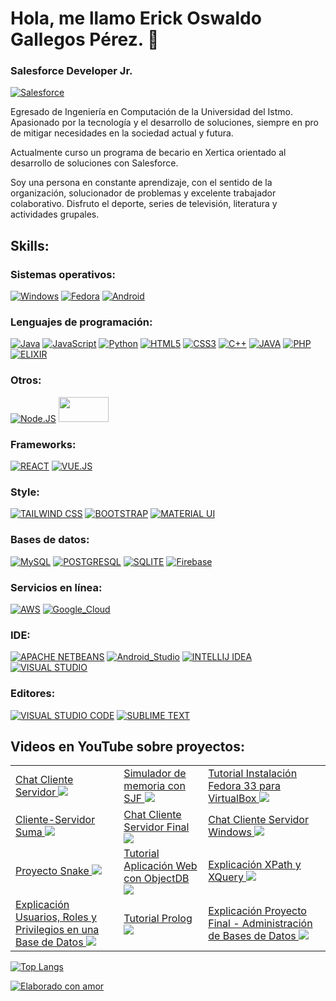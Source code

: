 # Hola, me llamo Erick Oswaldo Gallegos Pérez. 👋
### Salesforce Developer Jr. 
[![Salesforce](https://img.shields.io/badge/Salesforce-00A1E0?style=for-the-badge&logo=Salesforce&logoColor=white)](https://www.salesforce.com/mx/)

Egresado de Ingeniería en Computación de la Universidad del Istmo. Apasionado por la tecnología y el desarrollo de soluciones, siempre en pro de mitigar necesidades en la sociedad actual y futura.

Actualmente curso un programa de becario en Xertica orientado al desarrollo de soluciones con Salesforce.

Soy una persona en constante aprendizaje, con el sentido de la organización, solucionador de problemas y excelente trabajador colaborativo. Disfruto el deporte, series de televisión, literatura y actividades grupales.

## Skills:
### Sistemas operativos:
[![Windows](https://img.shields.io/badge/Windows-0078D6?style=for-the-badge&logo=windows&logoColor=white)]()
[![Fedora](https://img.shields.io/badge/Fedora-294172?style=for-the-badge&logo=fedora&logoColor=white)]()
[![Android](https://img.shields.io/badge/Android-3DDC84?style=for-the-badge&logo=android&logoColor=white&labelColor=101010)]()
</br>
### Lenguajes de programación:
[![Java](https://img.shields.io/badge/Java-007396?style=for-the-badge&logo=java&logoColor=white&labelColor=101010)]()
[![JavaScript](https://img.shields.io/badge/JavaScript-F7DF1E?style=for-the-badge&logo=javascript&logoColor=black)]()
[![Python](https://img.shields.io/badge/Python-3776AB?style=for-the-badge&logo=python&logoColor=white)]()
[![HTML5](https://img.shields.io/badge/HTML5-E34F26?style=for-the-badge&logo=html5&logoColor=white)]()
[![CSS3](https://img.shields.io/badge/CSS3-1572B6?style=for-the-badge&logo=css3&logoColor=white)]()
[![C++](https://img.shields.io/badge/C%2B%2B-00599C?style=for-the-badge&logo=c%2B%2B&logoColor=white)]()
[![JAVA](https://img.shields.io/badge/Java-ED8B00?style=for-the-badge&logo=java&logoColor=white)]()
[![PHP](https://img.shields.io/badge/PHP-777BB4?style=for-the-badge&logo=php&logoColor=white)]()
[![ELIXIR](https://img.shields.io/badge/Elixir-4B275F?style=for-the-badge&logo=elixir&logoColor=white)]()

### Otros:
[![Node.JS](https://img.shields.io/badge/Node.JS-339933?style=for-the-badge&logo=node.js&logoColor=white&labelColor=101010)]()
<img src="https://image4.owler.com/logo/gearset_owler_20210217_204824_original.png" width="80" height="40" />

### Frameworks:
[![REACT](https://img.shields.io/badge/React-20232A?style=for-the-badge&logo=react&logoColor=61DAFB)]()
[![VUE.JS](https://img.shields.io/badge/Vue.js-35495E?style=for-the-badge&logo=vue.js&logoColor=4FC08D)]()


### Style:
[![TAILWIND CSS](https://img.shields.io/badge/Tailwind_CSS-38B2AC?style=for-the-badge&logo=tailwind-css&logoColor=white)]()
[![BOOTSTRAP](https://img.shields.io/badge/Tailwind_CSS-38B2AC?style=for-the-badge&logo=tailwind-css&logoColor=white)]()
[![MATERIAL UI](https://img.shields.io/badge/Material--UI-0081CB?style=for-the-badge&logo=material-ui&logoColor=white)]()

### Bases de datos:
[![MySQL](https://img.shields.io/badge/MySQL-00000F?style=for-the-badge&logo=mysql&logoColor=white)]()
[![POSTGRESQL](https://img.shields.io/badge/PostgreSQL-316192?style=for-the-badge&logo=postgresql&logoColor=white)]()
[![SQLITE](https://img.shields.io/badge/SQLite-07405E?style=for-the-badge&logo=sqlite&logoColor=white)]()
[![Firebase](https://img.shields.io/badge/Firebase-FFCA28?style=for-the-badge&logo=firebase&logoColor=white&labelColor=101010)]()

### Servicios en línea:
[![AWS](https://img.shields.io/badge/AWS-232F3E?style=for-the-badge&logo=amazon-aws&logoColor=white&labelColor=101010)]()
[![Google_Cloud](https://img.shields.io/badge/Google_Cloud-4285F4?style=for-the-badge&logo=googlecloud&logoColor=white&labelColor=101010)]()

### IDE:
[![APACHE NETBEANS](https://img.shields.io/badge/apache%20netbeans-1B6AC6?style=for-the-badge&logo=apache%20netbeans%20IDE&logoColor=white)]()
[![Android_Studio](https://img.shields.io/badge/Android_Studio-3DDC84?style=for-the-badge&logo=android-studio&logoColor=white&labelColor=101010)]()
[![INTELLIJ IDEA](https://img.shields.io/badge/IntelliJ_IDEA-000000.svg?style=for-the-badge&logo=intellij-idea&logoColor=white)]()
[![VISUAL STUDIO](https://img.shields.io/badge/Visual_Studio-5C2D91?style=for-the-badge&logo=visual%20studio&logoColor=white)]()

### Editores:
[![VISUAL STUDIO CODE](https://img.shields.io/badge/Visual_Studio_Code-0078D4?style=for-the-badge&logo=visual%20studio%20code&logoColor=white)]()
[![SUBLIME TEXT](https://img.shields.io/badge/sublime_text-%23575757.svg?&style=for-the-badge&logo=sublime-text&logoColor=important)]()

## Videos en YouTube sobre proyectos:



<table style="width:100%">
   <tr>
    <td>
	       <a href="https://www.youtube.com/watch?v=BAwdHc8oqLo"> Chat Cliente Servidor
  		    <img src="https://img.youtube.com/vi/BAwdHc8oqLo/maxresdefault.jpg">
	       </a>
	  </td>
    <td>
	       <a href="https://youtu.be/MiGkbP05RI0"> Simulador de memoria con SJF
  		    <img src="https://img.youtube.com/vi/MiGkbP05RI0/maxresdefault.jpg">
	       </a>
	  </td>
    <td>
	       <a href="https://youtu.be/KiBPBfzNUNk"> Tutorial Instalación Fedora 33 para VirtualBox
  		    <img src="https://img.youtube.com/vi/KiBPBfzNUNk/maxresdefault.jpg">
	       </a>
	  </td>
   </tr>
   <tr>
    <td>
	       <a href="https://youtu.be/dPjoKD58k4M"> Cliente-Servidor Suma
  		    <img src="https://img.youtube.com/vi/dPjoKD58k4M/maxresdefault.jpg">
	       </a>
	  </td>
	  <td>
	       <a href="https://youtu.be/Vh2D-4LZO00"> Chat Cliente Servidor Final
  		    <img src="https://img.youtube.com/vi/Vh2D-4LZO00/maxresdefault.jpg">
	       </a>
	  </td>
    <td>
	       <a href="https://youtu.be/nzxke5Q5YL8"> Chat Cliente Servidor Windows
  		    <img src="https://img.youtube.com/vi/nzxke5Q5YL8/maxresdefault.jpg">
	       </a>
	  </td>
   </tr>
   <tr>
     <td>
	       <a href="https://youtu.be/C-u8yPJqZmM"> Proyecto Snake
  		    <img src="https://img.youtube.com/vi/C-u8yPJqZmM/0.jpg">
	       </a>
	  </td>
	  <td>
	       <a href="https://youtu.be/mu1U5LL5XE0"> Tutorial Aplicación Web con ObjectDB
  		    <img src="https://img.youtube.com/vi/mu1U5LL5XE0/maxresdefault.jpg">
	       </a>
	  </td>
    <td>
	       <a href="https://youtu.be/jSMVhUO5TPw"> Explicación XPath y XQuery
  		    <img src="https://img.youtube.com/vi/jSMVhUO5TPw/maxresdefault.jpg">
	       </a>
	  </td>
  </tr>
  <tr>
     <td>
	       <a href="https://youtu.be/8LMN4wYqdWc"> Explicación Usuarios, Roles y Privilegios en una Base de Datos
  		    <img src="https://img.youtube.com/vi/8LMN4wYqdWc/maxresdefault.jpg">
	       </a>
	  </td>
	  <td>
	       <a href="https://youtu.be/vo0OGO3S1dA"> Tutorial Prolog
  		    <img src="https://img.youtube.com/vi/vo0OGO3S1dA/maxresdefault.jpg">
	       </a>
	  </td>
    <td>
	       <a href="https://youtu.be/-Xf1BYbBYfU"> Explicación Proyecto Final - Administración de Bases de Datos
  		    <img src="https://img.youtube.com/vi/-Xf1BYbBYfU/maxresdefault.jpg">
	       </a>
	  </td>
  </tr>
</table>
</table>




[![Top Langs](https://github-readme-stats.vercel.app/api/top-langs/?username=erozgp&locale=es&theme=blue-green)](https://github.com/erozgp/github-readme-stats)

[![Elaborado con amor](http://ForTheBadge.com/images/badges/built-with-love.svg)]()
